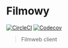 # Filmowy

[![CircleCI](https://img.shields.io/circleci/project/github/mklkj/filmowy.svg?style=flat-square)](https://circleci.com/gh/mklkj/filmowy)
[![Codecov](https://img.shields.io/codecov/c/github/mklkj/filmowy/master.svg?style=flat-square)](https://codecov.io/gh/mklkj/filmowy)


> Filmweb client

